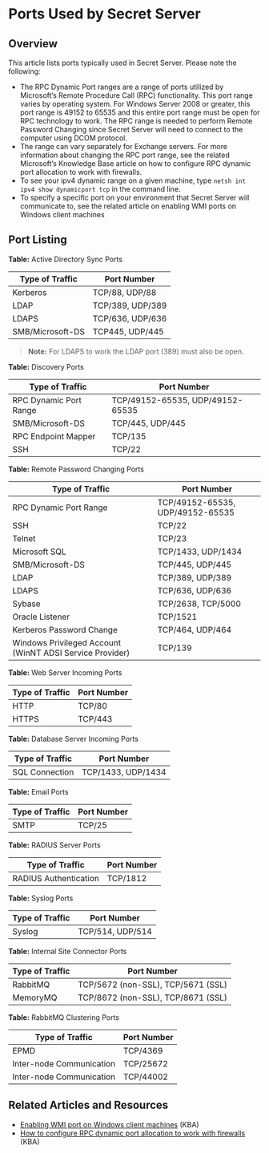 [title]: # (Ports Used by Secret Server)
[tags]: # (Ports, Networking)
[priority]: #

# Ports Used by Secret Server

## Overview

This article lists ports typically used in Secret Server. Please note the following:

- The RPC Dynamic Port ranges are a range of ports utilized by Microsoft’s Remote Procedure Call (RPC) functionality. This port range varies by operating system. For Windows Server 2008 or greater, this port range is 49152 to 65535 and this entire port range must be open for RPC technology to work. The RPC range is needed to perform Remote Password Changing since Secret Server will need to connect to the computer using DCOM protocol.
- The range can vary separately for Exchange servers. For more information about changing the RPC port range, see the related Microsoft’s Knowledge Base article on how to configure RPC dynamic port allocation to work with firewalls.
- To see your ipv4 dynamic range on a given machine, type `netsh int ipv4 show dynamicport tcp` in the command line.
- To specify a specific port on your environment that Secret Server will communicate to, see the related article on enabling WMI ports on Windows client machines

## Port Listing

**Table:** Active Directory Sync Ports

| Type of Traffic  | Port Number      |
| ---------------- | ---------------- |
| Kerberos         | TCP/88, UDP/88   |
| LDAP             | TCP/389, UDP/389 |
| LDAPS            | TCP/636, UDP/636 |
| SMB/Microsoft-DS | TCP445, UDP/445  |

[]()

>**Note:** For LDAPS to work the LDAP port (389) must also be open.

**Table:** Discovery Ports

| Type of Traffic        | Port Number                      |
| ---------------------- | -------------------------------- |
| RPC Dynamic Port Range | TCP/49152-65535, UDP/49152-65535 |
| SMB/Microsoft-DS       | TCP/445, UDP/445                 |
| RPC Endpoint Mapper    | TCP/135                          |
| SSH                    | TCP/22                           |

[]()

**Table:** Remote Password Changing Ports

| Type of Traffic                                          | Port Number                      |
| -------------------------------------------------------- | -------------------------------- |
| RPC Dynamic Port Range                                   | TCP/49152-65535, UDP/49152-65535 |
| SSH                                                      | TCP/22                           |
| Telnet                                                   | TCP/23                           |
| Microsoft SQL                                            | TCP/1433, UDP/1434               |
| SMB/Microsoft-DS                                         | TCP/445, UDP/445                 |
| LDAP                                                     | TCP/389, UDP/389                 |
| LDAPS                                                    | TCP/636, UDP/636                 |
| Sybase                                                   | TCP/2638, TCP/5000               |
| Oracle Listener                                          | TCP/1521                         |
| Kerberos Password Change                                 | TCP/464, UDP/464                 |
| Windows Privileged Account (WinNT ADSI Service Provider) | TCP/139                          |

[]()

**Table:** Web Server Incoming Ports

| Type of Traffic | Port Number |
| --------------- | ----------- |
| HTTP            | TCP/80      |
| HTTPS           | TCP/443     |

[]()

**Table:** Database Server Incoming Ports

| Type of Traffic | Port Number        |
| --------------- | ------------------ |
| SQL Connection  | TCP/1433, UDP/1434 |

[]()

**Table:** Email Ports

| Type of Traffic | Port Number |
| --------------- | ----------- |
| SMTP            | TCP/25      |

[]()

**Table:** RADIUS Server Ports

| Type of Traffic       | Port Number |
| --------------------- | ----------- |
| RADIUS Authentication | TCP/1812    |

[]()

**Table:** Syslog Ports

| Type of Traffic | Port Number      |
| --------------- | ---------------- |
| Syslog          | TCP/514, UDP/514 |

[]()

**Table:** Internal Site Connector Ports

| Type of Traffic | Port Number                        |
| --------------- | ---------------------------------- |
| RabbitMQ        | TCP/5672 (non-SSL), TCP/5671 (SSL) |
| MemoryMQ        | TCP/8672 (non-SSL), TCP/8671 (SSL) |

[]()

**Table:** RabbitMQ Clustering Ports

| Type of Traffic                                          | Port Number                    |
| -------------------------------------------------------- | ------------------------------ |
| EPMD                                                     | TCP/4369                       |
| Inter-node Communication                                 | TCP/25672                      |
| Inter-node Communication                                 | TCP/44002                      |

[]()

## Related Articles and Resources

- [Enabling WMI port on Windows client machines](https://thycotic.force.com/support/s/article/Enabling-WMI-ports-on-Windows-client-machines) (KBA)
- [How to configure RPC dynamic port allocation to work with firewalls](https://support.microsoft.com/en-us/help/154596/how-to-configure-rpc-dynamic-port-allocation-to-work-with-firewalls) (KBA)